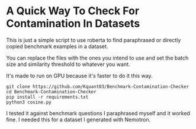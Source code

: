 # A Quick Way To Check For Contamination In Datasets

This is just a simple script to use roberta to find paraphrased or directly copied benchmark examples in a dataset.

You can replace the files with the ones you intend to use and set the batch size and similarity threshold to whatever you want.

It's made to run on GPU because it's faster to do it this way.

```
git clone https://github.com/Kquant03/Benchmark-Contamination-Checker
cd Benchmark-Contamination-Checker
pip install -r requirements.txt
python3 cosine.py
```

I tested it against benchmark questions I paraphrased myself and it worked fine. I needed this for a dataset I generated with Nemotron.
